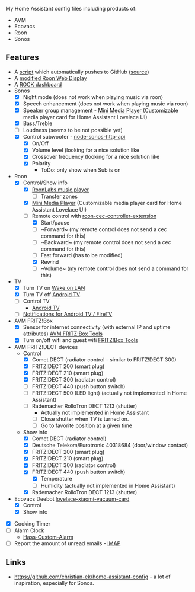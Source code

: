 My Home Assistant config files including products of:

* AVM
* Ecovacs
* Roon
* Sonos

## Features

* A [script](https://github.com/florib779/homeassistant-config/blob/master/ha_gitpush.sh) which automatically pushes to GitHub ([source](https://peyanski.com/automatic-home-assistant-backup-to-github/))
* A [modified Roon Web Display](https://florib779.github.io/Roon/articles/roon-web-display.html)
* A [ROCK dashboard](https://florib779.github.io/Roon/articles/home-assistant-roon-rock-view.html)
* Sonos
  - [x] Night mode (does not work when playing music via roon)
  - [x] Speech enhancement (does not work when playing music via roon)
  - [x] Speaker group management - [Mini Media Player](https://github.com/kalkih/mini-media-player) (Customizable media player card for Home Assistant Lovelace UI)
  - [x] Bass/Treble
  - [ ] Loudness (seems to be not possible yet)
  - [x] Control subwoofer - [node-sonos-http-api](https://github.com/jishi/node-sonos-http-api)
    - [x] On/Off
    - [x] Volume level (looking for a nice solution like
    - [x] Crossover frequency (looking for a nice solution like
    - [x] Polarity
      - ToDo: only show when Sub is on
* Roon
  - [x] Control/Show info
    - [x] [RoonLabs music player](https://www.home-assistant.io/integrations/roon/)
      - [ ] Transfer zones
    - [x] [Mini Media Player](https://github.com/kalkih/mini-media-player) (Customizable media player card for Home Assistant Lovelace UI)
    - [ ] Remote control with [roon-cec-controller-extension](https://github.com/benjaminbellamy/roon-cec-controller-extension)
      - [x] Start/pause
      - [ ] ~Forward~ (my remote control does not send a cec command for this)
      - [ ] ~Backward~ (my remote control does not send a cec command for this)
      - [ ] Fast forward (has to be modified)
      - [x] Rewind
      - [ ] ~Volume~ (my remote control does not send a command for this)
* TV
  - [x] Turn TV on [Wake on LAN](https://www.home-assistant.io/integrations/wake_on_lan/)
  - [x] Turn TV off [Android TV](https://www.home-assistant.io/integrations/androidtv/)
  - [ ] Control TV
    - [Android TV](https://www.home-assistant.io/integrations/androidtv/)
  - [ ] [Notifications for Android TV / FireTV ](https://www.home-assistant.io/integrations/androidtv/)
* AVM FRITZ!Box
  - [x] Sensor for internet connectivity (with external IP and uptime attributes) [AVM FRITZ!Box Tools](https://www.home-assistant.io/integrations/fritz/)
  - [x] Turn on/off wifi and guest wifi [FRITZ!Box Tools](https://github.com/mammuth/ha-fritzbox-tools)
* AVM FRITZ!DECT devices
  * Control
    - [x] Comet DECT (radiator control - similar to FRITZ!DECT 300)
    - [x] FRITZ!DECT 200 (smart plug)
    - [x] FRITZ!DECT 210 (smart plug)
    - [x] FRITZ!DECT 300 (radiator control)
    - [ ] FRITZ!DECT 440 (push button switch)
    - [ ] FRITZ!DECT 500 (LED light) (actually not implemented in Home Assistant)
    - [ ] Rademacher RolloTron DECT 1213 (shutter)
      - Actually not implemented in Home Assistant
      - [ ] Close shutter when TV is turned on.
      - [ ] Go to favorite position at a given time
  * Show info
    - [x] Comet DECT (radiator control)
    - [x] Deutsche Telekom/Eurotronic 40318684 (door/window contact)
    - [x] FRITZ!DECT 200 (smart plug)
    - [x] FRITZ!DECT 210 (smart plug)
    - [x] FRITZ!DECT 300 (radiator control)
    - [x] FRITZ!DECT 440 (push button switch)
      - [x] Temperature
      - [ ] Humidity (actually not implemented in Home Assistant)
    - [x] Rademacher RolloTron DECT 1213 (shutter)
* Ecovacs Deebot [lovelace-xiaomi-vacuum-card](https://github.com/benct/lovelace-xiaomi-vacuum-card)
  - [x] Control
  - [x] Show info
- [x] Cooking Timer
- [ ] Alarm Clock
  * [Hass-Custom-Alarm](https://github.com/akasma74/hass-custom-alarm)
- [ ] Report the amount of unread emails - [IMAP](https://www.home-assistant.io/integrations/imap/)

## Links

* https://github.com/christian-ek/home-assistant-config - a lot of inspiration, especially for Sonos.
